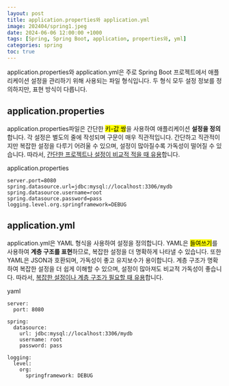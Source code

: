 ```yaml
---
layout: post
title: application.properties와 application.yml
image: 202404/spring1.jpeg
date: 2024-06-06 12:00:00 +1000
tags: [Spring, Spring Boot, application, properties와, yml]
categories: spring
toc: true
---
```

application.properties와 application.yml은 주로 Spring Boot 프로젝트에서 애플리케이션 설정을 관리하기 위해 사용되는 파일 형식입니다. 두 형식 모두 설정 정보를 정의하지만, 표현 방식이 다릅니다.


## application.properties
application.properties파일은 간단한 <mark>키-값 쌍</mark>을 사용하여 애플리케이션 **설정을 정의**합니다. 각 설정은 별도의 줄에 작성되며 구문이 매우 직관적입니다. 간단하고 직관적이지만 복잡한 설정을 다루기 어려울 수 있으며, 설정이 많아질수록 가독성이 떨어질 수 있습니다. 따라서, <u>간단한 프로젝트나 설정이 비교적 적을 때 유용</u>합니다.

application.properties

```
server.port=8080
spring.datasource.url=jdbc:mysql://localhost:3306/mydb
spring.datasource.username=root
spring.datasource.password=pass
logging.level.org.springframework=DEBUG
```

## application.yml
application.yml은 YAML 형식을 사용하여 설정을 정의합니다. YAML은 <mark>들여쓰기</mark>를 사용하여 **계층 구조를 표현**하므로, 복잡한 설정을 더 명확하게 나타낼 수 있습니다. 또한 YAML은 JSON과 호환되며, 가독성이 좋고 유지보수가 용이합니다. 계층 구조가 명확하여 복잡한 설정을 더 쉽게 이해할 수 있으며, 설정이 많아져도 비교적 가독성이 좋습니다. 따라서, <u>복잡한 설정이나 계층 구조가 필요할 때 유용</u>합니다.

yaml

```
server:
  port: 8080

spring:
  datasource:
    url: jdbc:mysql://localhost:3306/mydb
    username: root
    password: pass

logging:
  level:
    org:
      springframework: DEBUG

```